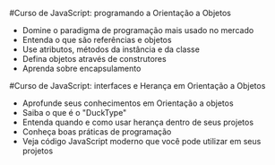 #Curso de JavaScript: programando a Orientação a Objetos

- Domine o paradigma de programação mais usado no mercado
- Entenda o que são referências e objetos
- Use atributos, métodos da instância e da classe
- Defina objetos através de construtores
- Aprenda sobre encapsulamento


#Curso de JavaScript: interfaces e Herança em Orientação a Objetos

- Aprofunde seus conhecimentos em Orientação a objetos
- Saiba o que é o "DuckType"
- Entenda quando e como usar herança dentro de seus projetos
- Conheça boas práticas de programação
- Veja código JavaScript moderno que você pode utilizar em seus projetos

